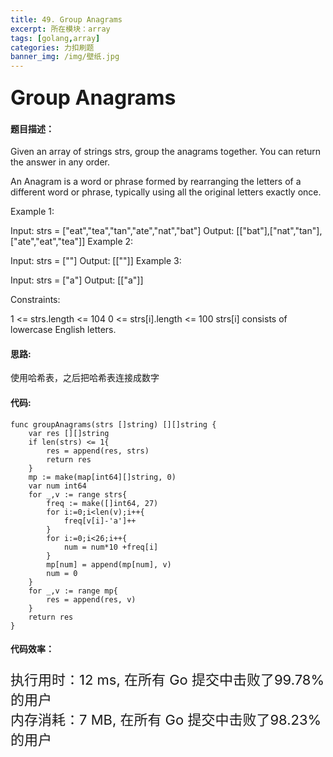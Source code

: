 ```yaml
---
title: 49. Group Anagrams
excerpt: 所在模块：array
tags: [golang,array]
categories: 力扣刷题
banner_img: /img/壁纸.jpg
---
```


### <font size=6px>Group Anagrams</font>

#### 题目描述：

Given an array of strings strs, group the anagrams together. You can return the answer in any order.

An Anagram is a word or phrase formed by rearranging the letters of a different word or phrase, typically using all the original letters exactly once.

 

Example 1:

Input: strs = ["eat","tea","tan","ate","nat","bat"]
Output: [["bat"],["nat","tan"],["ate","eat","tea"]]
Example 2:

Input: strs = [""]
Output: [[""]]
Example 3:

Input: strs = ["a"]
Output: [["a"]]


Constraints:

1 <= strs.length <= 104
0 <= strs[i].length <= 100
strs[i] consists of lowercase English letters.

#### 思路:

使用哈希表，之后把哈希表连接成数字

#### 代码:

```golang
func groupAnagrams(strs []string) [][]string {
    var res [][]string
    if len(strs) <= 1{
        res = append(res, strs)
        return res
    }
    mp := make(map[int64][]string, 0)
    var num int64
    for _,v := range strs{
        freq := make([]int64, 27)
        for i:=0;i<len(v);i++{
            freq[v[i]-'a']++
        }
        for i:=0;i<26;i++{
            num = num*10 +freq[i]
        }
        mp[num] = append(mp[num], v)
        num = 0
    }
    for _,v := range mp{
        res = append(res, v)
    }
    return res
}
```

#### 代码效率：

<p class="note note-primary"; style="font-size:22px">
   执行用时：12 ms, 在所有 Go 提交中击败了99.78%的用户<br>
   内存消耗：7 MB, 在所有 Go 提交中击败了98.23%的用户
</p>



